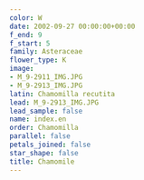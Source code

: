 ```yaml
---
color: W
date: 2002-09-27 00:00:00+00:00
f_end: 9
f_start: 5
family: Asteraceae
flower_type: K
image:
- M_9-2911_IMG.JPG
- M_9-2913_IMG.JPG
latin: Chamomilla recutita
lead: M_9-2913_IMG.JPG
lead_sample: false
name: index.en
order: Chamomilla
parallel: false
petals_joined: false
star_shape: false
title: Chamomile
---
```

